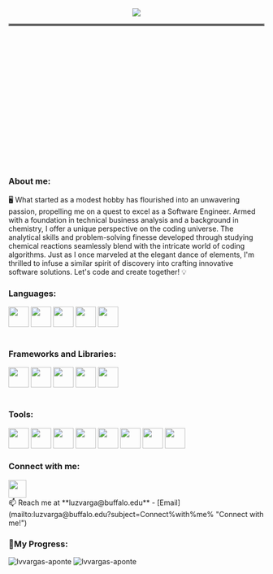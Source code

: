 
<!--<h1 align="center">Hi, I'm Valeria 👋👩‍💻</h1>
<h3 align="center">Welcome to my coding journey!</h3>-->
<div align="center">
  <img src="https://github.com/lvvargas-aponte/lvvargas-aponte/assets/54474237/21a7a1e2-43d5-4e84-80b9-5b5375611b3d">
</div>
<hr style="border:2px solid gray">
  <img align ="right" src="https://media4.giphy.com/media/v1.Y2lkPTc5MGI3NjExZmQ4OXkwdmxwbThheWIydXRhaHczNHQxeW8wbGI3OHNqa2RlODU4ayZlcD12MV9pbnRlcm5hbF9naWZfYnlfaWQmY3Q9Zw/LMcB8XospGZO8UQq87/giphy.gif" alt="Cat Girl GIF by Pluralsight" style="width: 500px; height: 281.25px; opacity: 0; left: 0px; top: 0px;"/>
  
  <h3>About me:</h3>
  <p align="left">🖥️ What started as a modest hobby has flourished into an unwavering passion, propelling me on a quest to excel as a Software Engineer. Armed with a foundation in technical business analysis and a background in chemistry, I offer a unique perspective on the coding universe. The analytical skills and problem-solving finesse developed through studying chemical reactions seamlessly blend with the intricate world of coding algorithms. Just as I once marveled at the elegant dance of elements, I'm thrilled to infuse a similar spirit of discovery into crafting innovative software solutions. Let's code and create together! 💡</p>  


<h3 align="left">Languages:</h3>

<div>
  <img src="https://cdn.jsdelivr.net/gh/devicons/devicon/icons/javascript/javascript-original.svg" style="height: 40px"/>
  <img src="https://cdn.jsdelivr.net/gh/devicons/devicon/icons/python/python-original.svg" style="height: 40px"/>
  <img src="https://cdn.jsdelivr.net/gh/devicons/devicon/icons/html5/html5-original.svg" style="height: 40px"/>
  <img src="https://cdn.jsdelivr.net/gh/devicons/devicon/icons/css3/css3-original.svg" style="height: 40px"/>
  <img src="https://cdn.jsdelivr.net/gh/devicons/devicon/icons/sass/sass-original.svg" style="height: 40px" />
  <!--<img src="https://cdn.jsdelivr.net/gh/devicons/devicon/icons/java/java-original.svg" style="height: 40px"/>
  <img src="https://cdn.jsdelivr.net/gh/devicons/devicon/icons/groovy/groovy-original.svg" style="height: 40px"/>-->
</div>
</br>

<h3 align="left">Frameworks and Libraries:</h3>
<div>
  <img src="https://cdn.jsdelivr.net/gh/devicons/devicon/icons/bootstrap/bootstrap-original.svg" style="height: 40px"/>
  <img src="https://cdn.jsdelivr.net/gh/devicons/devicon/icons/react/react-original.svg" style="height: 40px"/>
  <img src="https://cdn.jsdelivr.net/gh/devicons/devicon/icons/nodejs/nodejs-original.svg" style="height: 40px"/>
  <img src="https://cdn.jsdelivr.net/gh/devicons/devicon/icons/flask/flask-original.svg" style="height: 40px"/>
  <img src="https://cdn.jsdelivr.net/gh/devicons/devicon/icons/sqlalchemy/sqlalchemy-original.svg" style="height: 40px"/>
</div>
</br>

<h3 align="left">Tools:</h3>
<div>
  <img src="https://cdn.jsdelivr.net/gh/devicons/devicon/icons/postgresql/postgresql-original.svg" style="height: 40px"/>
  <img src="https://cdn.jsdelivr.net/gh/devicons/devicon/icons/mysql/mysql-original-wordmark.svg" style="height: 40px"/>
  <img src="https://cdn.jsdelivr.net/gh/devicons/devicon/icons/microsoftsqlserver/microsoftsqlserver-plain-wordmark.svg" style="height: 40px"/>
  <img src="https://cdn.jsdelivr.net/gh/devicons/devicon/icons/oracle/oracle-original.svg" style="height: 40px"/>
  <img src="https://cdn.jsdelivr.net/gh/devicons/devicon/icons/amazonwebservices/amazonwebservices-original.svg" style="height: 40px"/>
  <img src="https://cdn.jsdelivr.net/gh/devicons/devicon/icons/git/git-original.svg" style="height: 40px"/>
  <img src="https://cdn.jsdelivr.net/gh/devicons/devicon/icons/confluence/confluence-original.svg" style="height: 40px"/>
  <img src="https://cdn.jsdelivr.net/gh/devicons/devicon/icons/jira/jira-original.svg" style="height: 40px"/>
</div>


<!---<a>[![My Languages](https://skillicons.dev/icons?i=js,py,html,css,nodejs,react,sass,bootstrap,flask,mysql,postgres,aws,git,postman)](https://skillicons.dev)</a>--->

<h3 align="left">Connect with me:</h3>
<div id="badges">
  <a href="www.linkedin.com/in/lvvargas-aponte">
    <img src="https://img.shields.io/badge/LinkedIn-blue?logo=linkedin&logoColor=white" style="height: 35px"/>
  </a> 
</div>
📫 Reach me at **luzvarga@buffalo.edu**
- [Email](mailto:luzvarga@buffalo.edu?subject=Connect%with%me% "Connect with me!")


<h3>🧮My Progress:</h3>
  <p>
    <img src="https://github-readme-stats.vercel.app/api/top-langs/?username=lvvargas-aponte&theme=tokyonight" alt="lvvargas-aponte"/>
  <img src="https://github-readme-stats.vercel.app/api?username=lvvargas-aponte&show_icons=true&theme=tokyonight&locale=en" alt="lvvargas-aponte" />
  </p>



